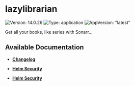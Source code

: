 # lazylibrarian

![Version: 14.0.26](https://img.shields.io/badge/Version-14.0.26-informational?style=flat-square) ![Type: application](https://img.shields.io/badge/Type-application-informational?style=flat-square) ![AppVersion: "latest"](https://img.shields.io/badge/AppVersion-"latest"-informational?style=flat-square)

Get all your books, like series with Sonarr...

## Available Documentation

- [**Changelog**](CHANGELOG)

- [**Helm Security**](container-security)

- [**Helm Security**](helm-security)

